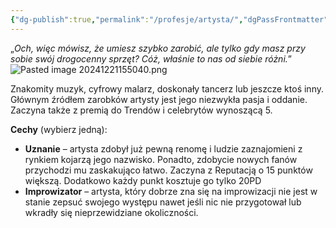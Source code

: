 ```yaml
---
{"dg-publish":true,"permalink":"/profesje/artysta/","dgPassFrontmatter":true}
---
```


„*Och, więc mówisz, że umiesz szybko zarobić, ale tylko gdy masz przy sobie swój drogocenny sprzęt? Cóż, właśnie to nas od siebie różni.*”
![Pasted image 20241221155040.png](/img/user/Obrazy/Pasted%20image%2020241221155040.png)

Znakomity muzyk, cyfrowy malarz, doskonały tancerz lub jeszcze ktoś inny. Głównym źródłem zarobków artysty jest jego niezwykła pasja i oddanie. Zaczyna także z premią do Trendów i celebrytów wynoszącą 5.

**Cechy** (wybierz jedną):

- **Uznanie** – artysta zdobył już pewną renomę i ludzie zaznajomieni z rynkiem kojarzą jego nazwisko. Ponadto, zdobycie nowych fanów przychodzi mu zaskakująco łatwo. Zaczyna z Reputacją o 15 punktów większą. Dodatkowo każdy punkt kosztuje go tylko 20PD
- **Improwizator** – artysta, który dobrze zna się na improwizacji nie jest w stanie zepsuć swojego występu nawet jeśli nic nie przygotował lub wkradły się nieprzewidziane okoliczności.